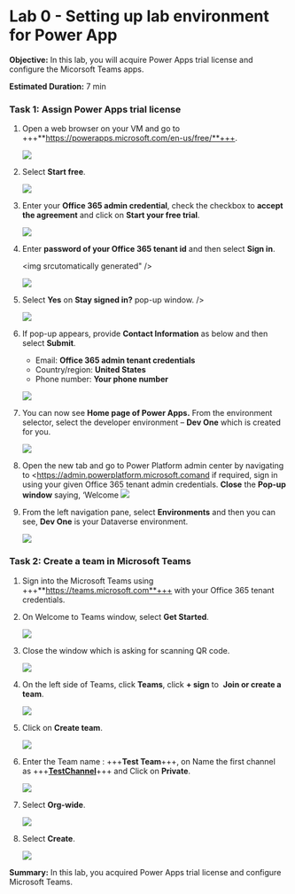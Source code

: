 # Lab 0 - Setting up lab environment for Power App

**Objective:** In this lab, you will acquire Power Apps trial license and configure the Micorsoft Teams apps.

**Estimated Duration:** 7 min

### **Task 1: Assign** **Power Apps trial license** 

1.  Open a web browser on your VM and go to
    +++**https://powerapps.microsoft.com/en-us/free/**+++.

    ![](./media/image1.png)


2.  Select **Start free**.


    ![](./media/image2.png)


3.  Enter your **Office 365 admin credential**, check the checkbox to
    **accept the agreement** and click on **Start your free trial**.


    ![](./media/image3.png)


4.  Enter **password of your Office 365 tenant id** and then select
    **Sign in**.

    <img srcutomatically generated" />

    ![](./media/image4.png)


5.  Select **Yes** on **Stay signed in?** pop-up window.
 />

    ![](./media/image5.png)


6.  If pop-up appears, provide **Contact Information** as below and then
    select **Submit**.

    - Email: **Office 365 admin tenant credentials**
    - Country/region: **United States**
    - Phone number: **Your phone number**


    ![](./media/image6.png)


7.  You can now see **Home page of Power Apps.** From the environment
    selector, select the developer environment – **Dev One** which is
    created for you.


    ![](./media/image7.png)


8.  Open the new tab and go to Power Platform admin center by navigating
    to <https://admin.powerplatform.microsoft.comand if required, sign
    in using your given Office 365 tenant admin credentials. **Close**
    the **Pop-up window** saying, ‘Welcome 
    ![](./media/image8.png)


9.  From the left navigation pane, select **Environments** and then you
    can see, **Dev One** is your Dataverse environment.


    ![](./media/image9.png)


### Task 2: Create a team in Microsoft Teams

1.  Sign into the Microsoft Teams
    using +++**https://teams.microsoft.com**+++ with your
    Office 365 tenant credentials.

2.  On Welcome to Teams window, select **Get Started**. 

    ![](./media/image10.png)


3.  Close the window which is asking for scanning QR code.

    
    ![](./media/image11.png)


4.  On the left side of Teams, click **Teams**, click **+
    sign** to  **Join or create a team**.


    ![](./media/image12.png)


5.  Click on **Create team**.


    ![](./media/image13.png)


6.  Enter the Team name : +++**Test Team**+++, on Name the first
    channel
    as +++**[**TestChannel**](urn:gd:lg:a:send-vm-keys)**+++ and
    Click on **Private**.


    ![](./media/image14.png)


7.  Select **Org-wide**.


    ![](./media/image15.png)


8.  Select **Create**.


    ![](./media/image16.png)


**Summary:** In this lab, you acquired Power Apps trial license and configure Microsoft Teams.
